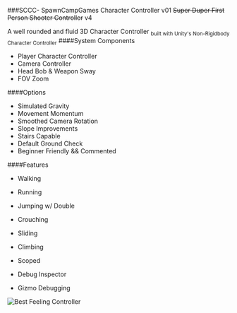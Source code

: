 ###SCCC- SpawnCampGames Character Controller v01
~~Super Duper First Person Shooter Controller~~ v4

A well rounded and fluid 3D Character Controller
<sub>built with Unity's Non-Rigidbody Character Controller</sub>
####System Components
- Player Character Controller
- Camera Controller
- Head Bob & Weapon Sway
- FOV Zoom

####Options
- Simulated Gravity
- Movement Momentum
- Smoothed Camera Rotation
- Slope Improvements
- Stairs Capable
- Default Ground Check
- Beginner Friendly && Commented

####Features
- Walking
- Running
- Jumping w/ Double
- Crouching
- Sliding
- Climbing
- Scoped

- Debug Inspector
- Gizmo Debugging

![Best Feeling Controller](https://github.com/SpawnCampGames/SCG-Player-Controller/blob/main/SCG_Controller.png?raw=true)
